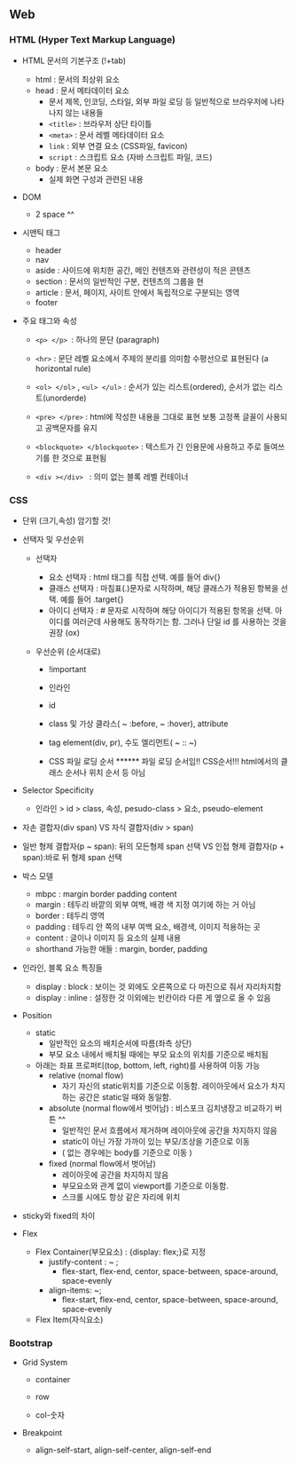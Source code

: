 ## Web

  ### HTML (Hyper Text Markup Language)

- HTML 문서의 기본구조 (!+tab) 

  - html : 문서의 최상위 요소
  - head : 문서 메타데이터 요소
    - 문서 제목, 인코딩, 스타일, 외부 파일 로딩 등 일반적으로 브라우저에 나타나지 않는 내용들
    - `<title>` : 브라우저 상단 타이틀
    - `<meta>` : 문서 레벨 메타데이터 요소
    - `link` : 외부 연결 요소 (CSS파일, favicon)
    - `script` : 스크립트 요소 (자바 스크립트 파일, 코드)
  - body : 문서 본문 요소
    - 실제 화면 구성과 관련된 내용

- DOM 

  - 2 space ^^

- 시맨틱 태그 

  - header
  - nav
  - aside : 사이드에 위치한 공간, 메인 컨텐츠와 관련성이 적은 콘텐츠
  - section : 문서의 일반적인 구분, 컨텐츠의 그룹을 현
  - article : 문서, 페이지, 사이트 안에서 독립적으로 구분되는 영역
  - footer

- 주요 태그와 속성  

  - `<p> </p> `: 하나의 문단 (paragraph)

  - `<hr>` : 문단 레벨 요소에서 주제의 분리를 의미함 수평선으로 표현된다 (a horizontal rule)

  - `<ol> </ol>` , `<ul> </ul>` : 순서가 있는 리스트(ordered), 순서가 없는 리스트(unorderde)

  - `<pre> </pre>` : html에 작성한 내용을 그대로 표현 보통 고정폭 글꼴이 사용되고 공백문자를 유지 

  - `<blockquote> </blockquote>` : 텍스트가 긴 인용문에 사용하고 주로 들여쓰기를 한 것으로 표현됨

  - `<div ></div> ` : 의미 없는 블록 레벨 컨테이너 

    

  

  

### CSS

- 단위 (크기,속성) 암기할 것!

- 선택자 및 우선순위

  - 선택자

    - 요소 선택자 : html  태그를 직접 선택. 예를 들어 div{}
    - 클래스 선택자 : 마침표(.)문자로 시작하며, 해당 클래스가 적용된 항복을 선택. 예를 들어 .target{}
    - 아이디 선택자 : # 문자로 시작하며 해당 아이디가 적용된 항목을 선택. 아이디를 여러군데 사용해도 동작하기는 함. 그러나 단일 id 를 사용하는 것을 권장 (ox)

  - 우선순위 (순서대로)

    - !important

    - 인라인

    - id

    - class 및 가상 클라스( ~ :before, ~ :hover), attribute

    - tag element(div, pr), 수도 엘리먼트( ~ :: ~)

    - CSS 파일 로딩 순서 ****** 파일 로딩 순서임!! CSS순서!!! html에서의 클래스 순서나 위치 순서 등 아님

      

- Selector Specificity

  - 인라인 > id > class, 속성, pesudo-class > 요소, pseudo-element

- 자손 결합자(div span)  VS  자식 결합자(div > span)

- 일반 형제 결합자(p ~ span): 뒤의 모든형제 span 선택 VS 인접 형제 결합자(p + span):바로 뒤 형제 span 선택

- 박스 모델

  - mbpc  : margin border padding content
  - margin : 테두리 바깥의 외부 여백, 배경 색 지정 여기에 하는 거 아님
  - border : 테두리 영역
  - padding : 테두리 안 쪽의 내부 여백 요소, 배경색, 이미지 적용하는 곳
  - content : 글이나 이미지 등 요소의 실제 내용
  - shorthand 가능한 애들 : margin, border, padding

- 인라인, 블록 요소 특징들

  - display : block  : 보이는 것 외에도 오른쪽으로 다 마진으로 줘서 자리차지함
  - display : inline : 설정한 것 이외에는 빈칸이라 다른 게 옆으로 올 수 있음

- Position

  - static 
    - 일반적인 요소의 배치순서에 따름(좌측 상단)
    - 부모 요소 내에서 배치될 때에는 부모 요소의 위치를 기준으로 배치됨
  - 아래는 좌표 프로퍼티(top, bottom, left, right)를 사용하여 이동 가능
    - relative (nomal flow)
      - 자기 자신의 static위치를 기준으로 이동함. 레이아웃에서 요소가 차지하는 공간은 static일 때와 동일함. 
    - absolute (normal flow에서 벗어남) : 비스포크 김치냉장고 비교하기 버튼 ^^
      - 일반적인 문서 흐름에서 제거하며 레이아웃에 공간을 차지하지 않음
      - static이 아닌 가장 가까이 있는 부모/조상을 기준으로 이동
      - ( 없는 경우에는 body를 기준으로 이동 )
    - fixed (normal flow에서 벗어남)
      - 레이아웃에 공간을 차지하지 않음
      - 부모요소와 관계 없이 viewport를 기준으로 이동함.
      - 스크롤 시에도 항상 같은 자리에 위치

- sticky와 fixed의 차이

  

- Flex

  - Flex  Container(부모요소) : {display: flex;}로 지정 
    - justify-content : ~ ; 
      - flex-start, flex-end, centor, space-between, space-around, space-evenly
    - align-items: ~;
      - flex-start, flex-end, centor, space-between, space-around, space-evenly
  - Flex Item(자식요소)

  



### Bootstrap

- Grid System

  - container

  - row

  - col-숫자

    

- Breakpoint

  - align-self-start, align-self-center, align-self-end